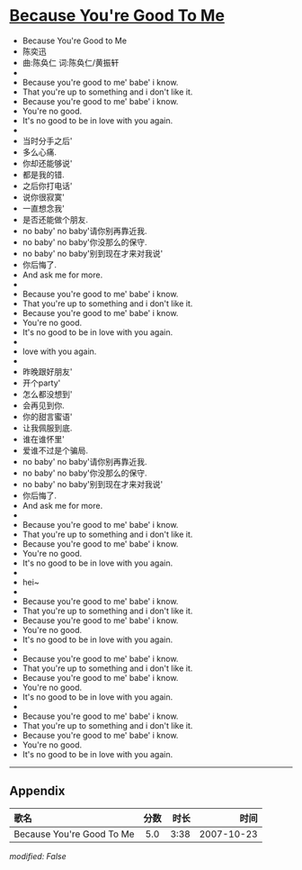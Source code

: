# [Because You're Good To Me](https://music.163.com/song?id=65400)

* Because You're Good to Me
* 陈奕迅
* 曲:陈奂仁 词:陈奂仁/黄振轩
* 
* Because you're good to me' babe' i know.
* That you're up to something and i don't like it.
* Because you're good to me' babe' i know.
* You're no good.
* It's no good to be in love with you again.
* 
* 当时分手之后'
* 多么心痛.
* 你却还能够说'
* 都是我的错.
* 之后你打电话'
* 说你很寂寞'
* 一直想念我'
* 是否还能做个朋友.
* no baby' no baby'请你别再靠近我.
* no baby' no baby'你没那么的保守.
* no baby' no baby'别到现在才来对我说'
* 你后悔了.
* And ask me for more.
* 
* Because you're good to me' babe' i know.
* That you're up to something and i don't like it.
* Because you're good to me' babe' i know.
* You're no good.
* It's no good to be in love with you again.
* 
* love with you again.
* 
* 昨晚跟好朋友'
* 开个party'
* 怎么都没想到'
* 会再见到你.
* 你的甜言蜜语'
* 让我佩服到底.
* 谁在谁怀里'
* 爱谁不过是个骗局.
* no baby' no baby'请你别再靠近我.
* no baby' no baby'你没那么的保守.
* no baby' no baby'别到现在才来对我说'
* 你后悔了.
* And ask me for more.
* 
* Because you're good to me' babe' i know.
* That you're up to something and i don't like it.
* Because you're good to me' babe' i know.
* You're no good.
* It's no good to be in love with you again.
* 
* hei~
* 
* Because you're good to me' babe' i know.
* That you're up to something and i don't like it.
* Because you're good to me' babe' i know.
* You're no good.
* It's no good to be in love with you again.
* 
* Because you're good to me' babe' i know.
* That you're up to something and i don't like it.
* Because you're good to me' babe' i know.
* You're no good.
* It's no good to be in love with you again.
* 
* Because you're good to me' babe' i know.
* That you're up to something and i don't like it.
* Because you're good to me' babe' i know.
* You're no good.
* It's no good to be in love with you again.


---

## Appendix

|歌名|分数|时长|时间|
|:---|:---:|---:|---:|
|Because You're Good To Me|5.0|3:38|2007-10-23

*modified: False*